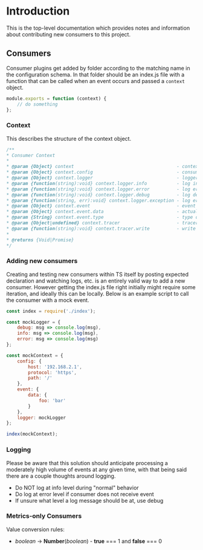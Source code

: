 # Introduction

This is the top-level documentation which provides notes and information about contributing new consumers to this project.

## Consumers

Consumer plugins get added by folder according to the matching name in the configuration schema.  In that folder should be an index.js file with a function that can be called when an event occurs and passed a ```context``` object.

```javascript
module.exports = function (context) {
    // do something
};
```

### Context

This describes the structure of the context object.

```javascript
/**
* Consumer Context
*
* @param {Object} context                                      - context of execution
* @param {Object} context.config                               - consumer's config
* @param {Object} context.logger                               - logger instance
* @param {function(string):void} context.logger.info           - log info message
* @param {function(string):void} context.logger.error          - log error message
* @param {function(string):void} context.logger.debug          - log debug message
* @param {function(string, err):void} context.logger.exception - log error message with error's traceback
* @param {Object} context.event                                - event to process
* @param {Object} context.event.data                           - actual data to process
* @param {String} context.event.type                           - type of data to process: systemInfo|event
* @param {Object|undefined} context.tracer                     - tracer object
* @param {function(string):void} context.tracer.write          - write data to tracer
*
* @returns {Void|Promise}
*/
```

### Adding new consumers

Creating and testing new consumers within TS itself by posting expected declaration and watching logs, etc. is an entirely valid way to add a new consumer.  However getting the index.js file right initially might require some iteration, and ideally this can be locally.  Below is an example script to call the consumer with a mock event.

```javascript
const index = require('./index');

const mockLogger = {
    debug: msg => console.log(msg),
    info: msg => console.log(msg),
    error: msg => console.log(msg)
};

const mockContext = {
    config: {
        host: '192.168.2.1',
        protocol: 'https',
        path: '/'
    },
    event: {
        data: {
            foo: 'bar'
        }
    },
    logger: mockLogger
};

index(mockContext);
```

### Logging

Please be aware that this solution should anticipate processing a moderately high volume of events at any given time, with that being said there are a couple thoughts around logging.

- Do NOT log at info level during "normal" behavior
- Do log at error level if consumer does not receive event
- If unsure what level a log message should be at, use debug

### Metrics-only Consumers

Value conversion rules:

- *boolean* -> **Number**(*boolean*) - **true** === 1 and **false** === 0
